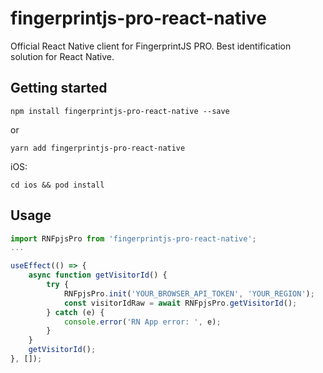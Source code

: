 
# fingerprintjs-pro-react-native
Official React Native client for FingerprintJS PRO. Best identification solution for React Native.


## Getting started

`npm install fingerprintjs-pro-react-native --save`

or

`yarn add fingerprintjs-pro-react-native`

iOS:

`cd ios && pod install`


## Usage
```javascript
import RNFpjsPro from 'fingerprintjs-pro-react-native';
...

useEffect(() => {
	async function getVisitorId() {
		try {
			RNFpjsPro.init('YOUR_BROWSER_API_TOKEN', 'YOUR_REGION');
			const visitorIdRaw = await RNFpjsPro.getVisitorId();
		} catch (e) {
			console.error('RN App error: ', e);
		}
	}
	getVisitorId();
}, []);
```

